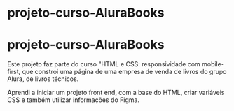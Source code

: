 # projeto-curso-AluraBooks

<h1> projeto-curso-AluraBooks </h1>

<p> Este projeto faz parte do curso "HTML e CSS: responsividade com mobile-first, que constroi uma página de uma empresa de venda de livros do grupo Alura, de livros técnicos.</p>

<p> Aprendi a iniciar um projeto front end, com a base do HTML, criar variáveis CSS e também utilizar informações do Figma.</p>
